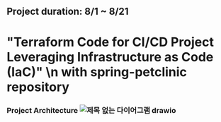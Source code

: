 ## Project duration: 8/1 ~ 8/21
# "Terraform Code for CI/CD Project Leveraging Infrastructure as Code (IaC)" \n with spring-petclinic repository 
### Project Architecture ![제목 없는 다이어그램 drawio](https://github.com/tkwk5445/project03-Terraform/assets/131837195/2cae2ce2-9a8c-4a61-8882-8caac1522bfe)
